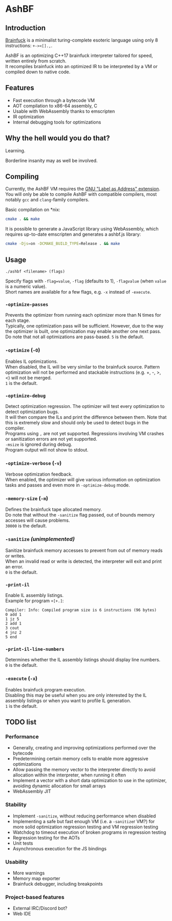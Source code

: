 # AshBF

## Introduction

[Brainfuck](https://en.wikipedia.org/wiki/Brainfuck) is a minimalist turing-complete esoteric language using only 8 instructions: `+-><[].,`.

AshBF is an optimizing C++17 brainfuck interpreter tailored for speed, written entirely from scratch.  
It recompiles brainfuck into an optimized IR to be interpreted by a VM or compiled down to native code.

## Features

- Fast execution through a bytecode VM
- AOT compilation to x86-64 assembly, C
- Usable with WebAssembly thanks to emscripten
- IR optimization
- Internal debugging tools for optimizations

## Why the hell would you do that?

Learning.

Borderline insanity may as well be involved.

## Compiling

Currently, the AshBF VM requires the [GNU "Label as Address" extension](https://gcc.gnu.org/onlinedocs/gcc/Labels-as-Values.html).  
You will only be able to compile AshBF with compatible compilers, most notably `gcc` and `clang`-family compilers.

Basic compilation on \*nix:

```bash
cmake . && make
```

It is possible to generate a JavaScript library using WebAssembly, which requires up-to-date emscripten and generates a ashbf.js library:

```bash
cmake -Djs=on -DCMAKE_BUILD_TYPE=Release . && make
```

## Usage

`./ashbf <filename> (flags)`

Specify flags with `-flag=value`, `-flag` (defaults to 1), `-flagvalue` (when `value` is a numeric value).  
Short names are available for a few flags, e.g. `-x` instead of `-execute`.

### `-optimize-passes`

Prevents the optimizer from running each optimizer more than N times for each stage.  
Typically, one optimization pass will be sufficient. However, due to the way the optimizer is built, one optimization may enable another one next pass.  
Do note that not all optimizations are pass-based.
`5` is the default.

### `-optimize` (`-O`)

Enables IL optimizations.  
When disabled, the IL will be very similar to the brainfuck source. Pattern optimization will not be performed and stackable instructions (e.g. +, -, >, <) will not be merged.  
`1` is the default.

### `-optimize-debug`

Detect optimization regression.
The optimizer will test every optimization to detect optimization bugs.    
It will then compare the ILs and print the difference between them. Note that this is extremely slow and should only be used to detect bugs in the compiler.  
Programs using `,` are not yet supported. Regressions involving VM crashes or sanitization errors are not yet supported.  
`-msize` is ignored during debug.  
Program output will not show to stdout.

### `-optimize-verbose` (`-v`)

Verbose optimization feedback.  
When enabled, the optimizer will give various information on optimization tasks and passes and even more in `-optimize-debug` mode.

### `-memory-size` (`-m`)

Defines the brainfuck tape allocated memory.  
Do note that without the `-sanitize` flag passed, out of bounds memory accesses will cause problems.  
`30000` is the default.

### `-sanitize` *(unimplemented)*

Sanitize brainfuck memory accesses to prevent from out of memory reads or writes.  
When an invalid read or write is detected, the interpreter will exit and print an error.  
`0` is the default.

### `-print-il`

Enable IL assembly listings.  
Example for program `+[+.]`:

```
Compiler: Info: Compiled program size is 6 instructions (96 bytes)
0 add 1
1 jz 5
2 add 1
3 cout
4 jnz 2
5 end
```

### `-print-il-line-numbers`

Determines whether the IL assembly listings should display line numbers.  
`0` is the default.

### `-execute` (`-x`)

Enables brainfuck program execution.  
Disabling this may be useful when you are only interested by the IL assembly listings or when you want to profile IL generation.  
`1` is the default.

## TODO list

### Performance
- Generally, creating and improving optimizations performed over the bytecode
- Predetermining certain memory cells to enable more aggressive optimizations
- Allow passing the memory vector to the interpreter directly to avoid allocation within the interpreter, when running it often
- Implement a vector with a short data optimization to use in the optimizer, avoiding dynamic allocation for small arrays
- WebAssembly JIT

### Stability
- Implement `-sanitize`, without reducing performance when disabled
- Implementing a safe but fast enough VM (i.e. a `-sanitize`r VM?) for more solid optimization regression testing and VM regression testing
- Watchdog to timeout execution of broken programs in regression testing
- Regression testing for the AOTs
- Unit tests
- Asynchronous execution for the JS bindings

### Usability
- More warnings
- Memory map exporter
- Brainfuck debugger, including breakpoints

### Project-based features
- External IRC/Discord bot?
- Web IDE